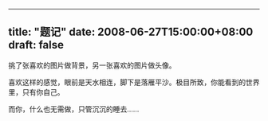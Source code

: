 
---
title: "题记"
date: 2008-06-27T15:00:00+08:00
draft: false
---

<p>挑了张喜欢的图片做背景，另一张喜欢的图片做头像。</p> 
<p>喜欢这样的感觉，眼前是天水相连，脚下是落雁平沙。极目所致，你能看到的世界里，只有你自己。</p> 
<p>而你，什么也无需做，只管沉沉的睡去……</p> 

